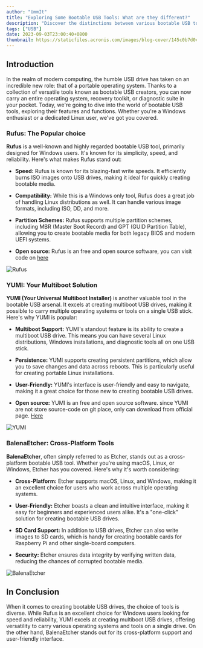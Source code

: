 ```yaml
---
author: "UmmIt"
title: "Exploring Some Bootable USB Tools: What are they different?"
description: "Discover the distinctions between various bootable USB tools and find the right one for your needs. including YUMI, Rufus and BalenaEtcher."
tags: ["USB"]
date: 2023-09-03T23:00:40+0800
thumbnail: https://staticfiles.acronis.com/images/blog-cover/145c0b7d0c690d905d76bcb42a0b95f4.webp
---
```



## Introduction

In the realm of modern computing, the humble USB drive has taken on an incredible new role: that of a portable operating system. Thanks to a collection of versatile tools known as bootable USB creators, you can now carry an entire operating system, recovery toolkit, or diagnostic suite in your pocket. Today, we're going to dive into the world of bootable USB tools, exploring their features and functions. Whether you're a Windows enthusiast or a dedicated Linux user, we've got you covered.

### Rufus: The Popular choice

**Rufus** is a well-known and highly regarded bootable USB tool, primarily designed for Windows users. It's known for its simplicity, speed, and reliability. Here's what makes Rufus stand out:

- **Speed:** Rufus is known for its blazing-fast write speeds. It efficiently burns ISO images onto USB drives, making it ideal for quickly creating bootable media.

- **Compatibility:** While this is a Windows only tool, Rufus does a great job of handling Linux distributions as well. It can handle various image formats, including ISO, DD, and more.

- **Partition Schemes:** Rufus supports multiple partition schemes, including MBR (Master Boot Record) and GPT (GUID Partition Table), allowing you to create bootable media for both legacy BIOS and modern UEFI systems.

- **Open source:** Rufus is an free and open source software, you can visit code on [here](https://github.com/pbatard/rufus)

![Rufus](https://rufus.ie/pics/screenshot1_en.png)

### YUMI: Your Multiboot Solution

**YUMI (Your Universal Multiboot Installer)** is another valuable tool in the bootable USB arsenal. It excels at creating multiboot USB drives, making it possible to carry multiple operating systems or tools on a single USB stick. Here's why YUMI is popular:

- **Multiboot Support:** YUMI's standout feature is its ability to create a multiboot USB drive. This means you can have several Linux distributions, Windows installations, and diagnostic tools all on one USB stick.

- **Persistence:** YUMI supports creating persistent partitions, which allow you to save changes and data across reboots. This is particularly useful for creating portable Linux installations.

- **User-Friendly:** YUMI's interface is user-friendly and easy to navigate, making it a great choice for those new to creating bootable USB drives.

- **Open source:** YUMI is an free and open source software. since YUMI are not store source-code on git place, only can download from official page. [Here](https://www.pendrivelinux.com/yumi-multiboot-usb-creator/)

![YUMI](https://www.pendrivelinux.com/wp-content/uploads/YUMI-exFAT-USB-Boot.jpg)

### BalenaEtcher: Cross-Platform Tools

**BalenaEtcher**, often simply referred to as Etcher, stands out as a cross-platform bootable USB tool. Whether you're using macOS, Linux, or Windows, Etcher has you covered. Here's why it's worth considering:

- **Cross-Platform:** Etcher supports macOS, Linux, and Windows, making it an excellent choice for users who work across multiple operating systems.

- **User-Friendly:** Etcher boasts a clean and intuitive interface, making it easy for beginners and experienced users alike. It's a "one-click" solution for creating bootable USB drives.

- **SD Card Support:** In addition to USB drives, Etcher can also write images to SD cards, which is handy for creating bootable cards for Raspberry Pi and other single-board computers.

- **Security:** Etcher ensures data integrity by verifying written data, reducing the chances of corrupted bootable media.

![BalenaEtcher](https://assets.website-files.com/636ab6ba0e1bd250e3aaedaf/6384b014d54e42138163c455_etcherPro_SPEED-p-800.webp)

## In Conclusion

When it comes to creating bootable USB drives, the choice of tools is diverse. While Rufus is an excellent choice for Windows users looking for speed and reliability, YUMI excels at creating multiboot USB drives, offering versatility to carry various operating systems and tools on a single drive. On the other hand, BalenaEtcher stands out for its cross-platform support and user-friendly interface.